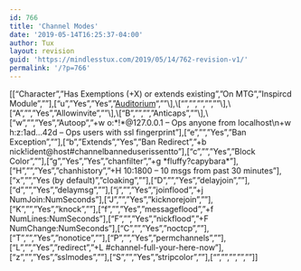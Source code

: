 ```yaml
---
id: 766
title: 'Channel Modes'
date: '2019-05-14T16:25:37-04:00'
author: Tux
layout: revision
guid: 'https://mindlesstux.com/2019/05/14/762-revision-v1/'
permalink: '/?p=766'
---
```


\[\[“Character”,”Has Exemptions (+X) or extends existing”,”On MTG”,”Inspircd Module”,””\],\[“u”,”Yes”,”Yes”,”[Auditorium](\"https://docs.inspircd.org/3/modules/auditorium/\")“,””\],\[“”,””,””,””,””\],\[“A”,””,”Yes”,”Allowinvite”,””\],\[“B”,””,””,”Anticaps”,””\],\[“w”,””,”Yes”,”Autoop”,”+w o:\*!\*@127.0.0.1 – Ops anyone from localhost\\n+w h:z:1ad…42d – Ops users with ssl fingerprint”\],\[“e”,””,”Yes”,”Ban Exception”,””\],\[“b”,”Extends”,”Yes”,”Ban Redirect”,”+b nick!ident@host#channelbanneduserissentto”\],\[“c”,””,”Yes”,”Block Color”,””\],\[“g”,”Yes”,”Yes”,”chanfilter”,”+g \*fluffy?capybara\*”\],\[“H”,””,”Yes”,”chanhistory”,”+H 10:1800 – 10 msgs from past 30 minutes”\],\[“x”,””,”Yes (by default)”,”cloaking”,””\],\[“D”,””,”Yes”,”delayjoin”,””\],\[“d”,””,”Yes”,”delaymsg”,””\],\[“j”,””,”Yes”,”joinflood”,”+j NumJoin:NumSeconds”\],\[“J”,””,”Yes”,”kicknorejoin”,””\],\[“K”,””,”Yes”,”knock”,””\],\[“f”,””,”Yes”,”messageflood”,”+f NumLines:NumSeconds”\],\[“F”,””,”Yes”,”nickflood”,”+F NumChange:NumSeconds”\],\[“C”,””,”Yes”,”noctcp”,””\],\[“T”,””,”Yes”,”nonotice”,””\],\[“P”,””,”Yes”,”permchannels”,””\],\[“L”,””,”Yes”,”redirect”,”+L #channel-full-your-here-now”\],\[“z”,””,”Yes”,”sslmodes”,””\],\[“S”,””,”Yes”,”stripcolor”,””\],\[“”,””,””,””,””\]\]